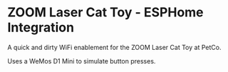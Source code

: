 # ZOOM Laser Cat Toy - ESPHome Integration
A quick and dirty WiFi enablement for the ZOOM Laser Cat Toy at PetCo.

Uses a WeMos D1 Mini to simulate button presses.
